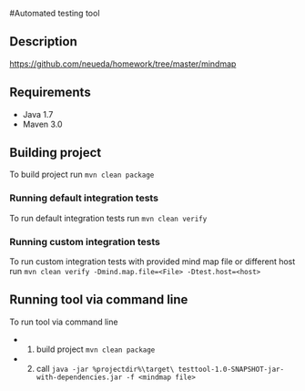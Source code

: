 #Automated testing tool
## Description
https://github.com/neueda/homework/tree/master/mindmap
## Requirements
* Java 1.7
* Maven 3.0

## Building project

To build project run `mvn clean package`

### Running default integration tests

To run default integration tests run `mvn clean verify`

### Running  custom integration tests 

To run custom  integration tests with provided mind map file or different host 
<br> run `mvn clean verify -Dmind.map.file=<File> -Dtest.host=<host>`


## Running tool via command line
To run tool via command line
* 1. build project `mvn clean package`
* 2. call `java -jar %projectdir%\target\ testtool-1.0-SNAPSHOT-jar-with-dependencies.jar -f <mindmap file>`
